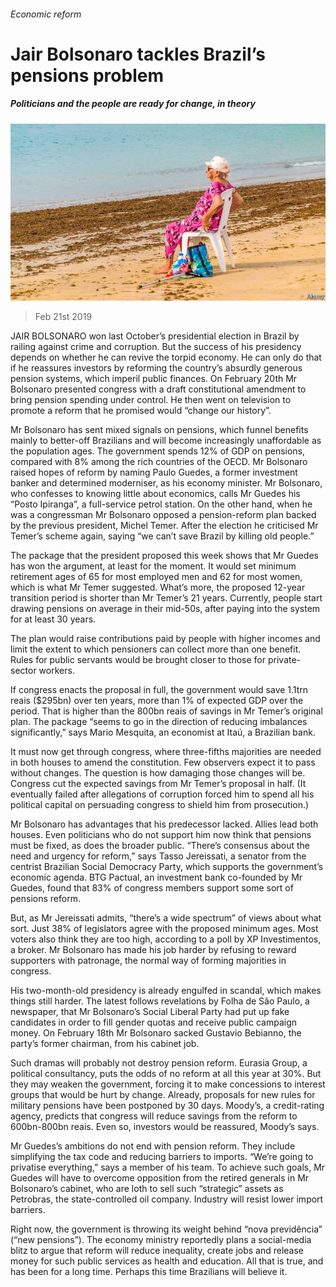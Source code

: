###### Economic reform

# Jair Bolsonaro tackles Brazil’s pensions problem 

##### Politicians and the people are ready for change, in theory 

![image](images/20190223_AMP001_0.jpg) 

> Feb 21st 2019 

JAIR BOLSONARO won last October’s presidential election in Brazil by railing against crime and corruption. But the success of his presidency depends on whether he can revive the torpid economy. He can only do that if he reassures investors by reforming the country’s absurdly generous pension systems, which imperil public finances. On February 20th Mr Bolsonaro presented congress with a draft constitutional amendment to bring pension spending under control. He then went on television to promote a reform that he promised would “change our history”. 

Mr Bolsonaro has sent mixed signals on pensions, which funnel benefits mainly to better-off Brazilians and will become increasingly unaffordable as the population ages. The government spends 12% of GDP on pensions, compared with 8% among the rich countries of the OECD. Mr Bolsonaro raised hopes of reform by naming Paulo Guedes, a former investment banker and determined moderniser, as his economy minister. Mr Bolsonaro, who confesses to knowing little about economics, calls Mr Guedes his “Posto Ipiranga”, a full-service petrol station. On the other hand, when he was a congressman Mr Bolsonaro opposed a pension-reform plan backed by the previous president, Michel Temer. After the election he criticised Mr Temer’s scheme again, saying “we can’t save Brazil by killing old people.” 

The package that the president proposed this week shows that Mr Guedes has won the argument, at least for the moment. It would set minimum retirement ages of 65 for most employed men and 62 for most women, which is what Mr Temer suggested. What’s more, the proposed 12-year transition period is shorter than Mr Temer’s 21 years. Currently, people start drawing pensions on average in their mid-50s, after paying into the system for at least 30 years. 

The plan would raise contributions paid by people with higher incomes and limit the extent to which pensioners can collect more than one benefit. Rules for public servants would be brought closer to those for private-sector workers. 

If congress enacts the proposal in full, the government would save 1.1trn reais ($295bn) over ten years, more than 1% of expected GDP over the period. That is higher than the 800bn reais of savings in Mr Temer’s original plan. The package “seems to go in the direction of reducing imbalances significantly,” says Mario Mesquita, an economist at Itaú, a Brazilian bank. 

It must now get through congress, where three-fifths majorities are needed in both houses to amend the constitution. Few observers expect it to pass without changes. The question is how damaging those changes will be. Congress cut the expected savings from Mr Temer’s proposal in half. (It eventually failed after allegations of corruption forced him to spend all his political capital on persuading congress to shield him from prosecution.) 

Mr Bolsonaro has advantages that his predecessor lacked. Allies lead both houses. Even politicians who do not support him now think that pensions must be fixed, as does the broader public. “There’s consensus about the need and urgency for reform,” says Tasso Jereissati, a senator from the centrist Brazilian Social Democracy Party, which supports the government’s economic agenda. BTG Pactual, an investment bank co-founded by Mr Guedes, found that 83% of congress members support some sort of pensions reform. 

But, as Mr Jereissati admits, “there’s a wide spectrum” of views about what sort. Just 38% of legislators agree with the proposed minimum ages. Most voters also think they are too high, according to a poll by XP Investimentos, a broker. Mr Bolsonaro has made his job harder by refusing to reward supporters with patronage, the normal way of forming majorities in congress. 

His two-month-old presidency is already engulfed in scandal, which makes things still harder. The latest follows revelations by Folha de São Paulo, a newspaper, that Mr Bolsonaro’s Social Liberal Party had put up fake candidates in order to fill gender quotas and receive public campaign money. On February 18th Mr Bolsonaro sacked Gustavio Bebianno, the party’s former chairman, from his cabinet job. 

Such dramas will probably not destroy pension reform. Eurasia Group, a political consultancy, puts the odds of no reform at all this year at 30%. But they may weaken the government, forcing it to make concessions to interest groups that would be hurt by change. Already, proposals for new rules for military pensions have been postponed by 30 days. Moody’s, a credit-rating agency, predicts that congress will reduce savings from the reform to 600bn-800bn reais. Even so, investors would be reassured, Moody’s says. 

Mr Guedes’s ambitions do not end with pension reform. They include simplifying the tax code and reducing barriers to imports. “We’re going to privatise everything,” says a member of his team. To achieve such goals, Mr Guedes will have to overcome opposition from the retired generals in Mr Bolsonaro’s cabinet, who are loth to sell such “strategic” assets as Petrobras, the state-controlled oil company. Industry will resist lower import barriers. 

Right now, the government is throwing its weight behind “nova previdência” (“new pensions”). The economy ministry reportedly plans a social-media blitz to argue that reform will reduce inequality, create jobs and release money for such public services as health and education. All that is true, and has been for a long time. Perhaps this time Brazilians will believe it. 

